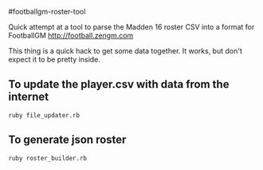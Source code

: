 #footballgm-roster-tool

Quick attempt at a tool to parse the Madden 16 roster CSV into a format for FootballGM http://football.zengm.com

This thing is a quick hack to get some data together. It works, but don't expect it to be pretty inside.

## To update the player.csv with data from the internet

`ruby file_updater.rb`

## To generate json roster

`ruby roster_builder.rb`

